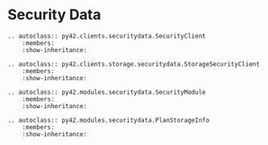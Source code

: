 # Security Data


```eval_rst
.. autoclass:: py42.clients.securitydata.SecurityClient
    :members:
    :show-inheritance:
```


```eval_rst
.. autoclass:: py42.clients.storage.securitydata.StorageSecurityClient
    :members:
    :show-inheritance:
```


```eval_rst
.. autoclass:: py42.modules.securitydata.SecurityModule
    :members:
    :show-inheritance:
```


```eval_rst
.. autoclass:: py42.modules.securitydata.PlanStorageInfo
    :members:
    :show-inheritance:
```
